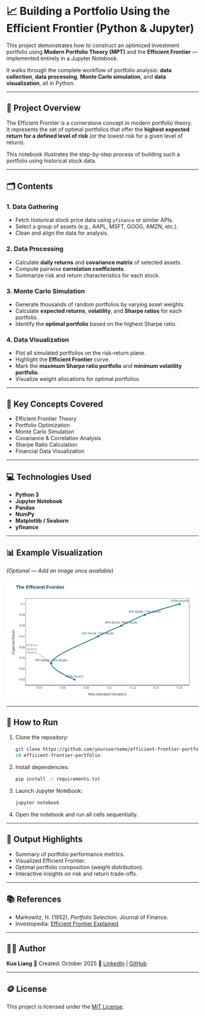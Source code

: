 # 📈 Building a Portfolio Using the Efficient Frontier (Python & Jupyter)

This project demonstrates how to construct an optimized investment portfolio using **Modern Portfolio Theory (MPT)** and the **Efficient Frontier** — implemented entirely in a Jupyter Notebook.  

It walks through the complete workflow of portfolio analysis: **data collection**, **data processing**, **Monte Carlo simulation**, and **data visualization**, all in Python.

---

## 🧩 Project Overview

The Efficient Frontier is a cornerstone concept in modern portfolio theory.  
It represents the set of optimal portfolios that offer the **highest expected return for a defined level of risk** (or the lowest risk for a given level of return).

This notebook illustrates the step-by-step process of building such a portfolio using historical stock data.

---

## 🗂️ Contents

### 1. Data Gathering
- Fetch historical stock price data using `yfinance` or similar APIs.
- Select a group of assets (e.g., AAPL, MSFT, GOOG, AMZN, etc.).
- Clean and align the data for analysis.

### 2. Data Processing
- Calculate **daily returns** and **covariance matrix** of selected assets.
- Compute pairwise **correlation coefficients**.
- Summarize risk and return characteristics for each stock.

### 3. Monte Carlo Simulation
- Generate thousands of random portfolios by varying asset weights.
- Calculate **expected returns**, **volatility**, and **Sharpe ratios** for each portfolio.
- Identify the **optimal portfolio** based on the highest Sharpe ratio.

### 4. Data Visualization
- Plot all simulated portfolios on the risk-return plane.
- Highlight the **Efficient Frontier** curve.
- Mark the **maximum Sharpe ratio portfolio** and **minimum volatility portfolio**.
- Visualize weight allocations for optimal portfolios.

---

## 🧠 Key Concepts Covered
- Efficient Frontier Theory  
- Portfolio Optimization  
- Monte Carlo Simulation  
- Covariance & Correlation Analysis  
- Sharpe Ratio Calculation  
- Financial Data Visualization  

---

## 💻 Technologies Used
- **Python 3**
- **Jupyter Notebook**
- **Pandas**
- **NumPy**
- **Matplotlib / Seaborn**
- **yfinance**

---

## 📊 Example Visualization

*(Optional — Add an image once available)*  

![Efficient Frontier Example](images/efficient_frontier.png)

---

## 🚀 How to Run

1. Clone the repository:

   ```bash
   git clone https://github.com/yourusername/efficient-frontier-portfolio.git
   cd efficient-frontier-portfolio
   ```

2. Install dependencies:

   ```bash
   pip install -r requirements.txt
   ```

3. Launch Jupyter Notebook:

   ```bash
   jupyter notebook
   ```

4. Open the notebook and run all cells sequentially.

---

## 🧾 Output Highlights

* Summary of portfolio performance metrics.
* Visualized Efficient Frontier.
* Optimal portfolio composition (weight distribution).
* Interactive insights on risk and return trade-offs.

---

## 📚 References

* Markowitz, H. (1952). *Portfolio Selection*. Journal of Finance.
* Investopedia: [Efficient Frontier Explained](https://www.investopedia.com/terms/e/efficientfrontier.asp)

---

## 🧑‍💻 Author

**Kuo Liang**
📅 Created: October 2025
🔗 [LinkedIn](https://www.linkedin.com/in/kuo-l-32968a211/) | [GitHub](https://github.com/KuoLiang-hub)

---

## 🪙 License

This project is licensed under the [MIT License](LICENSE).

